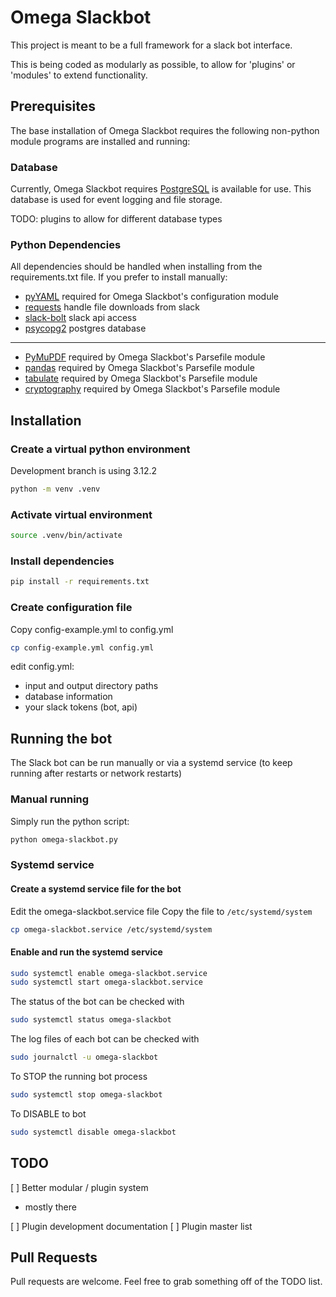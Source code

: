 # Omega Slackbot

This project is meant to be a full framework for a slack bot interface.

This is being coded as modularly as possible, to allow for 'plugins' or 'modules' to extend functionality.

## Prerequisites

The base installation of Omega Slackbot requires the following non-python module programs are installed and running:

### Database

Currently, Omega Slackbot requires [PostgreSQL](https://www.postgresql.org) is available for use. This database is used for event logging and file storage.

TODO: plugins to allow for different database types

### Python Dependencies

All dependencies should be handled when installing from the requirements.txt file. If you prefer to install manually:

+ [pyYAML](https://pypi.org/project/PyYAML/) required for Omega Slackbot's configuration module
+ [requests](https://pypi.org/project/requests/) handle file downloads from slack
+ [slack-bolt](https://pypi.org/project/slack-bolt/) slack api access
+ [psycopg2](https://pypi.org/project/psycopg2/) postgres database

---

+ [PyMuPDF](https://pypi.org/project/PyMuPDF/) required by Omega Slackbot's Parsefile module
+ [pandas](https://pypi.org/project/pandas/) required by Omega Slackbot's Parsefile module
+ [tabulate](https://pypi.org/project/tabulate/) required by Omega Slackbot's Parsefile module
+ [cryptography](https://pypi.org/project/cryptography/) required by Omega Slackbot's Parsefile module

## Installation

### Create a virtual python environment

Development branch is using 3.12.2

```bash
python -m venv .venv
```

### Activate virtual environment

```bash
source .venv/bin/activate
```

### Install dependencies

```bash
pip install -r requirements.txt
```

### Create configuration file

Copy config-example.yml to config.yml

```bash
cp config-example.yml config.yml
```

edit config.yml:

+ input and output directory paths
+ database information
+ your slack tokens (bot, api)

## Running the bot

The Slack bot can be run manually or via a systemd service (to keep running after restarts or network restarts)

### Manual running

Simply run the python script:

```bash
python omega-slackbot.py
```

### Systemd service

#### Create a systemd service file for the bot

Edit the omega-slackbot.service file
Copy the file to `/etc/systemd/system`

```bash
cp omega-slackbot.service /etc/systemd/system
```

#### Enable and run the systemd service

```bash
sudo systemctl enable omega-slackbot.service
sudo systemctl start omega-slackbot.service
```

The status of the bot can be checked with

```bash
sudo systemctl status omega-slackbot
```

The log files of each bot can be checked with

```bash
sudo journalctl -u omega-slackbot
```

To STOP the running bot process

```bash
sudo systemctl stop omega-slackbot
```

To DISABLE to bot

```bash
sudo systemctl disable omega-slackbot
```

## TODO

[ ] Better modular / plugin system

+ mostly there

[ ] Plugin development documentation
[ ] Plugin master list

## Pull Requests

Pull requests are welcome. Feel free to grab something off of the TODO list.
